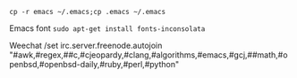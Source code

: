 
`cp -r emacs ~/.emacs;cp .emacs ~/.emacs`

Emacs font
`sudo apt-get install fonts-inconsolata`

Weechat
/set irc.server.freenode.autojoin "#awk,#regex,##c,#cjeopardy,#clang,#algorithms,#emacs,#gcj,##math,#openbsd,#openbsd-daily,#ruby,#perl,#python"
